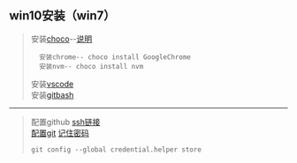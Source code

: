 ## win10安装（win7）
>安装[choco](https://chocolatey.org/install)--[说明](https://ninghao.net/blog/2071)  
>
>       安装chrome-- choco install GoogleChrome  
>       安装nvm-- choco install nvm  
>安装[vscode](https://code.visualstudio.com/docs/?dv=win)  
>安装[gitbash](https://git-for-windows.github.io/)  
>
---
>   配置github [ssh链接](https://help.github.com/articles/generating-a-new-ssh-key-and-adding-it-to-the-ssh-agent/)  
>     [配置git](http://blog.csdn.net/renfufei/article/details/41647875) [记住密码](http://www.cnblogs.com/wish123/p/3937851.html)  
>
>     git config --global credential.helper store


